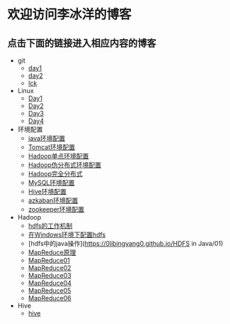 # 欢迎访问李冰洋的博客
## 点击下面的链接进入相应内容的博客
- git
	- [day1](https://0libingyang0.github.io/Linux/day1)
	- [day2](https://0libingyang0.github.io/Linux/day2)
	- [lck](https://0libingyang0.github.io/Linux/lck)
- Linux
	- [Day1](https://0libingyang0.github.io/Linux/day1)
	- [Day2](https://0libingyang0.github.io/Linux/day2)
	- [Day3](https://0libingyang0.github.io/Linux/day3)
	- [Day4](https://0libingyang0.github.io/Linux/day4)
- 环境配置
	- [java环境配置](https://0libingyang0.github.io/Environment/Java)
	- [Tomcat环境配置](https://0libingyang0.github.io/Environment/Tomcat)
	- [Hadoop单点环境配置](https://0libingyang0.github.io/Environment/Hadoop01)
	- [Hadoop伪分布式环境配置](https://0libingyang0.github.io/Environment/Hadoop02)
	- [Hadoop完全分布式](https://0libingyang0.github.io/Environment/Hadoop03)
	- [MySQL环境配置](https://0libingyang0.github.io/Environment/MySQLEnv)
	- [Hive环境配置](https://0libingyang0.github.io/Environment/HiveEnv)
	- [azkaban环境配置](https://0libingyang0.github.io/Environment/azkaban)
	- [zookeeper环境配置](https://0libingyang0.github.io/Environment/zookeeper)
- Hadoop 
	- [hdfs的工作机制](https://0libingyang0.github.io/Hadoop/HDFS01)
	- [在Windows环境下配置hdfs](https://0libingyang0.github.io/Hadoop/chil)
	- [hdfs中的java操作](https://0libingyang0.github.io/HDFS in Java/01)
	- [MapReduce原理](https://0libingyang0.github.io/Hadoop/MapReduce)
	- [MapReduce01](https://0libingyang0.github.io/Hadoop/MapReduce01)
	- [MapReduce02](https://0libingyang0.github.io/Hadoop/MapReduce02)
	- [MapReduce03](https://0libingyang0.github.io/Hadoop/MapReduce03)
	- [MapReduce04](https://0libingyang0.github.io/Hadoop/MapReduce04)
	- [MapReduce05](https://0libingyang0.github.io/Hadoop/MapReduce05)
	- [MapReduce06](https://0libingyang0.github.io/Hadoop/MapReduce06)
- Hive
	- [hive](https://0libingyang0.github.io/Hive/Hive01)
